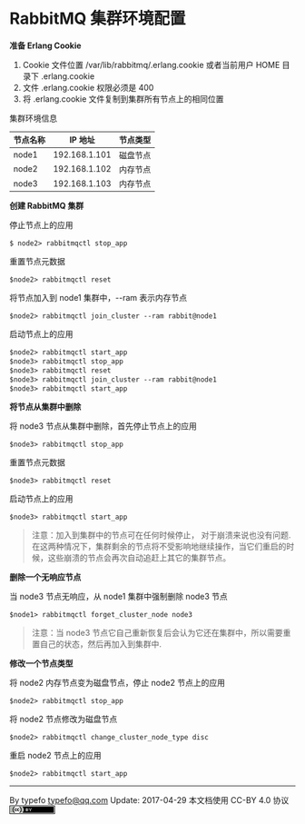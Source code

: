 # RabbitMQ 集群环境配置

**准备 Erlang Cookie**

1. Cookie 文件位置 /var/lib/rabbitmq/.erlang.cookie 或者当前用户 HOME 目录下 .erlang.cookie
2. 文件 .erlang.cookie 权限必须是 400
3. 将 .erlang.cookie 文件复制到集群所有节点上的相同位置
   
集群环境信息

节点名称 |    IP 地址    | 节点类型
---------|---------------|----------
node1    | 192.168.1.101 | 磁盘节点
node2    | 192.168.1.102 | 内存节点
node3    | 192.168.1.103 | 内存节点

**创建 RabbitMQ 集群**

停止节点上的应用   

```
$ node2> rabbitmqctl stop_app
```

重置节点元数据

```
$node2> rabbitmqctl reset
```

将节点加入到 node1 集群中，--ram 表示内存节点

```
$node2> rabbitmqctl join_cluster --ram rabbit@node1
```

启动节点上的应用

```
$node2> rabbitmqctl start_app
$node3> rabbitmqctl stop_app
$node3> rabbitmqctl reset
$node3> rabbitmqctl join_cluster --ram rabbit@node1
$node3> rabbitmqctl start_app
```

**将节点从集群中删除**

将 node3 节点从集群中删除，首先停止节点上的应用

```
$node3> rabbitmqctl stop_app
```

重置节点元数据

```
$node3> rabbitmqctl reset
```

启动节点上的应用

```
$node3> rabbitmqctl start_app
```

> 注意：加入到集群中的节点可在任何时候停止， 对于崩溃来说也没有问题. 在这两种情况下，集群剩余的节点将不受影响地继续操作，当它们重启的时候，这些崩溃的节点会再次自动追赶上其它的集群节点。
  
**删除一个无响应节点**

当 node3 节点无响应，从 node1 集群中强制删除 node3 节点

```
$node1> rabbitmqctl forget_cluster_node node3
```

> 注意：当 node3 节点它自己重新恢复后会认为它还在集群中，所以需要重置自己的状态，然后再加入到集群中.
  
**修改一个节点类型**

将 node2 内存节点变为磁盘节点，停止 node2 节点上的应用

```  
$node2> rabbitmqctl stop_app
```

将 node2 节点修改为磁盘节点

```
$node2> rabbitmqctl change_cluster_node_type disc
```

重启 node2 节点上的应用

```
$node2> rabbitmqctl start_app
```  
  
------------------------------------------------------------------------------------------

By typefo <typefo@qq.com> Update: 2017-04-29 本文档使用 CC-BY 4.0 协议 ![by](../img/by.png)
